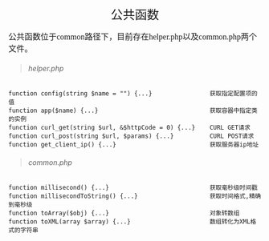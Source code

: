 <div align="center" style="height:50px">
    <font face="Microsoft YaHei UI" size=5>公共函数</font>
</div>

<div align="left" >
    <font face="Microsoft YaHei UI" size=3>
    公共函数位于common路径下，目前存在helper.php以及common.php两个文件。
    </font>
</div>

>###### helper.php
    function config(string $name = "") {...}                获取指定配置项的值
    function app($name) {...}                               获取容器中指定类的实例
    function curl_get(string $url, &$httpCode = 0) {...}    CURL GET请求
    function curl_post(string $url, $params) {...}          CURL POST请求
    function get_client_ip() {...}                          获取服务器ip地址
    
>###### common.php
    function millisecond() {...}                            获取毫秒级时间戳
    function millisecondToString() {...}                    获取时间格式,精确到毫秒级
    function toArray($obj) {...}                            对象转数组
    function toXML(array $array) {...}                      数组转化为XML格式的字符串     